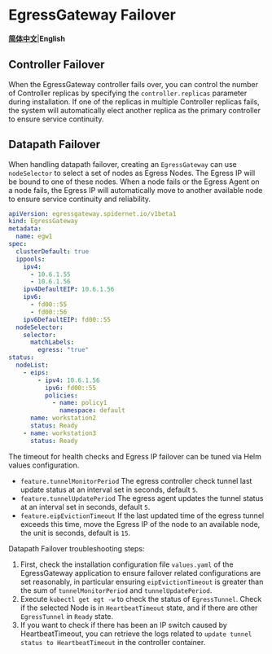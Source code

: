# EgressGateway Failover

[**简体中文**](./EgressGatewayFailover.zh.md)|**English**

## Controller Failover

When the EgressGateway controller fails over, you can control the number of Controller replicas by specifying the `controller.replicas` parameter during installation. If one of the replicas in multiple Controller replicas fails, the system will automatically elect another replica as the primary controller to ensure service continuity.

## Datapath Failover

When handling datapath failover, creating an `EgressGateway` can use `nodeSelector` to select a set of nodes as Egress Nodes. The Egress IP will be bound to one of these nodes. When a node fails or the Egress Agent on a node fails, the Egress IP will automatically move to another available node to ensure service continuity and reliability.

```yaml
apiVersion: egressgateway.spidernet.io/v1beta1
kind: EgressGateway
metadata: 
  name: egw1
spec:
  clusterDefault: true
  ippools:
    ipv4:
      - 10.6.1.55
      - 10.6.1.56 
    ipv4DefaultEIP: 10.6.1.56
    ipv6:
      - fd00::55
      - fd00::56
    ipv6DefaultEIP: fd00::55
  nodeSelector:
    selector:
      matchLabels:
        egress: "true"
status:
  nodeList:
    - eips: 
        - ipv4: 10.6.1.56
          ipv6: fd00::55
          policies:
            - name: policy1
              namespace: default
      name: workstation2
      status: Ready
    - name: workstation3
      status: Ready
```

The timeout for health checks and Egress IP failover can be tuned via Helm values configuration.

* `feature.tunnelMonitorPeriod` The egress controller check tunnel last update status at an interval set in seconds, default `5`.
* `feature.tunnelUpdatePeriod` The egress agent updates the tunnel status at an interval set in seconds, default `5`.
* `feature.eipEvictionTimeout` If the last updated time of the egress tunnel exceeds this time, move the Egress IP of the node to an available node, the unit is seconds, default is `15`.

Datapath Failover troubleshooting steps:

1. First, check the installation configuration file `values.yaml` of the EgressGateway application to ensure failover related configurations are set reasonably, in particular ensuring `eipEvictionTimeout` is greater than the sum of `tunnelMonitorPeriod` and `tunnelUpdatePeriod`.
2. Execute `kubectl get egt -w` to check the status of `EgressTunnel`. Check if the selected Node is in `HeartbeatTimeout` state, and if there are other `EgressTunnel` in `Ready` state.
3. If you want to check if there has been an IP switch caused by HeartbeatTimeout, you can retrieve the logs related to `update tunnel status to HeartbeatTimeout` in the controller container.
